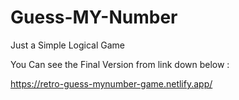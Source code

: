 # Guess-MY-Number

Just a Simple Logical Game

You Can see the Final Version from link down below :

https://retro-guess-mynumber-game.netlify.app/
